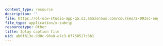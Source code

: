 ```yaml
---
content_type: resource
description: ''
file: https://ol-ocw-studio-app-qa.s3.amazonaws.com/courses/2-003sc-engineering-dynamics-fall-2011/ab0f613e9d0c90a8e7c36f760517c6b1_wERH7LtoUuE.srt
file_type: application/x-subrip
resourcetype: Other
title: 3play caption file
uid: ab0f613e-9d0c-90a8-e7c3-6f760517c6b1
---
```

